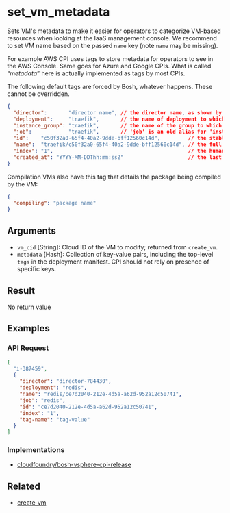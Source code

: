 # set_vm_metadata

Sets VM's metadata to make it easier for operators to categorize VM-based resources when looking at the IaaS management console. We recommend to set VM name based on the passed `name` key (note `name` may be missing).

For example AWS CPI uses tags to store metadata for operators to see in the AWS
Console. Same goes for Azure and Google CPIs. What is called “_metadata_” here
is actually implemented as tags by most CPIs.

The following default tags are forced by Bosh, whatever happens. These cannot be overridden.

```json
{
  "director":       "director name", // the director name, as shown by `bosh env`
  "deployment":     "traefik",       // the name of deployment to which the 'instance_group' belongs
  "instance_group": "traefik",       // the name of the group to which the (VM) instance belongs
  "job":            "traefik",       // 'job' is an old alias for 'instance_group', here it holds the exact same value
  "id":    "c50f32a0-65f4-40a2-9dde-bff12560c14d",         // the stable, unique ID of the (VM) instance in its group
  "name":  "traefik/c50f32a0-65f4-40a2-9dde-bff12560c14d", // the full name of the (VM) instance, composed of '<instance_group>/<instance_id>'
  "index": "1",                                            // the human-readable identifier of the (VM) instance in its instance group
  "created_at": "YYYY-MM-DDThh:mm:ssZ"                     // the last time at which `set_vm_metadata` method has been called on the (VM) instance
}
```

Compilation VMs also have this tag that details the package being compiled by
the VM:

```json
{
  "compiling": "package name"
}
```

## Arguments

 * `vm_cid` [String]: Cloud ID of the VM to modify; returned from `create_vm`.
 * `metadata` [Hash]: Collection of key-value pairs, including the top-level `tags` in the deployment manifest. CPI should not rely on presence of specific keys.


## Result

No return value


## Examples


### API Request

```json
[
  "i-387459",
  {
    "director": "director-784430",
    "deployment": "redis",
    "name": "redis/ce7d2040-212e-4d5a-a62d-952a12c50741",
    "job": "redis",
    "id": "ce7d2040-212e-4d5a-a62d-952a12c50741",
    "index": "1",
    "tag-name": "tag-value"
  }
]
```


### Implementations

 * [cloudfoundry/bosh-vsphere-cpi-release](https://github.com/cloudfoundry/bosh-vsphere-cpi-release/blob/dfe878579cbab768af07a12bb5543cd016cbb762/src/vsphere_cpi/lib/cloud/vsphere/cloud.rb#L433)


## Related

 * [create_vm](create-vm.md)

